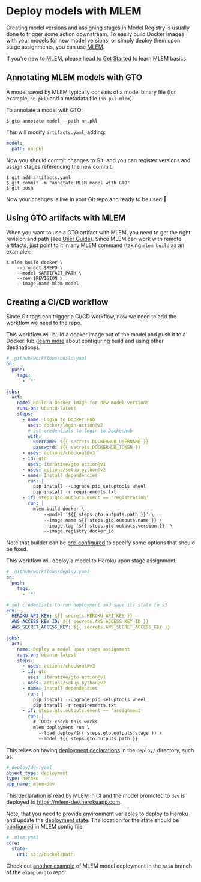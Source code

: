 # Deploy models with MLEM

Creating model versions and assigning stages in Model Registry is usually done
to trigger some action downstream. To easily build Docker images with your
models for new model versions, or simply deploy them upon stage assignments, you
can use [MLEM](/doc).

If you're new to MLEM, please head to [Get Started](/doc/get-started) to learn
MLEM basics.

## Annotating MLEM models with GTO

A model saved by MLEM typically consists of a model binary file (for example,
`nn.pkl`) and a metadata file (`nn.pkl.mlem`).

To annotate a model with GTO:

```cli
$ gto annotate model --path nn.pkl
```

This will modify `artifacts.yaml`, adding:

```yaml
model:
  path: nn.pkl
```

Now you should commit changes to Git, and you can register versions and assign
stages referencing the new commit.

```cli
$ git add artifacts.yaml
$ git commit -m "annotate MLEM model with GTO"
$ git push
```

Now your changes is live in your Git repo and ready to be used 🙌

## Using GTO artifacts with MLEM

When you want to use a GTO artifact with MLEM, you need to get the right
revision and path (see
[User Guide](/doc/gto/user-guide#getting-artifacts-downstream)). Since MLEM can
work with remote artifacts, just point to it in any MLEM command (taking
`mlem build` as an example):

```cli
$ mlem build docker \
    --project $REPO \
    --model $ARTIFACT_PATH \
    --rev $REVISION \
    --image.name mlem-model
```

## Creating a CI/CD workflow

Since Git tags can trigger a CI/CD workflow, now we need to add the workflow we
need to the repo.

<toggle>
<tab title="GitHub: build a Docker image">

This workflow will build a docker image out of the model and push it to a
DockerHub ([learn more](/doc/user-guide/building) about configuring build and
using other destinations).

```yaml
# .github/workflows/build.yaml
on:
  push:
    tags:
      - '*'

jobs:
  act:
    name: Build a Docker image for new model versions
    runs-on: ubuntu-latest
    steps:
      - name: Login to Docker Hub
        uses: docker/login-action@v2
        # set credentials to login to DockerHub
        with:
          username: ${{ secrets.DOCKERHUB_USERNAME }}
          password: ${{ secrets.DOCKERHUB_TOKEN }}
      - uses: actions/checkout@v3
      - id: gto
        uses: iterative/gto-action@v1
      - uses: actions/setup-python@v2
      - name: Install dependencies
        run: |
          pip install --upgrade pip setuptools wheel
          pip install -r requirements.txt
      - if: steps.gto.outputs.event == 'registration'
        run: |
          mlem build docker \
              --model '${{ steps.gto.outputs.path }}' \
              --image.name ${{ steps.gto.outputs.name }} \
              --image.tag '${{ steps.gto.outputs.version }}' \
              --image.registry docker_io
```

Note that builder can be
[pre-configured](/doc/user-guide/building#pre-configured-builders) to specify
some options that should be fixed.

</tab>
<tab title="GitHub: deploy a model">

This workflow will deploy a model to Heroku upon stage assignment:

```yaml
# .github/workflows/deploy.yaml
on:
  push:
    tags:
      - '*'

# set credentials to run deployment and save its state to s3
env:
  HEROKU_API_KEY: ${{ secrets.HEROKU_API_KEY }}
  AWS_ACCESS_KEY_ID: ${{ secrets.AWS_ACCESS_KEY_ID }}
  AWS_SECRET_ACCESS_KEY: ${{ secrets.AWS_SECRET_ACCESS_KEY }}

jobs:
  act:
    name: Deploy a model upon stage assignment
    runs-on: ubuntu-latest
    steps:
      - uses: actions/checkout@v3
      - id: gto
        uses: iterative/gto-action@v1
      - uses: actions/setup-python@v2
      - name: Install dependencies
        run: |
          pip install --upgrade pip setuptools wheel
          pip install -r requirements.txt
      - if: steps.gto.outputs.event == 'assignment'
        run: |
          # TODO: check this works
          mlem deployment run \
            --load deploy/${{ steps.gto.outputs.stage }} \
            --model ${{ steps.gto.outputs.path }}
```

This relies on having [deployment declarations](/doc/user-guide/deploying) in
the `deploy/` directory, such as:

```yaml
# deploy/dev.yaml
object_type: deployment
type: heroku
app_name: mlem-dev
```

This declaration is read by MLEM in CI and the model promoted to `dev` is
deployed to https://mlem-dev.herokuapp.com.

Note, that you need to provide environment variables to deploy to Heroku and
update the [deployment state](/doc/user-guide/deploying). The location for the
state should be
[configured](/doc/user-guide/deploying#setting-up-remote-state-manager) in MLEM
config file:

```yaml
# .mlem.yaml
core:
  state:
    uri: s3://bucket/path
```

Check out [another example](https://github.com/iterative/example-gto/tree/mlem)
of MLEM model deployment in the `main` branch of the `example-gto` repo.

</tab>
</toggle>
